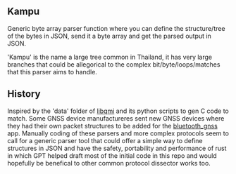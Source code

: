 Kampu
-----

Generic byte array parser function where you can define the structure/tree of the bytes in JSON, send it a byte array and get the parsed output in JSON.

'Kampu' is the name a large tree common in Thailand, it has very large branches that could be allegorical to the complex bit/byte/loops/matches that this parser aims to handle.


History
-------

Inspired by the 'data' folder of [libqmi](https://github.com/linux-mobile-broadband/libqmi) and its python scripts to gen C code to match. Some GNSS device manufactureres sent new GNSS devices where they had their own packet structures to be added for the [bluetooth_gnss](https://github.com/ykasidit/bluetooth_gnss) app. Manually coding of these parsers and more complex protocols seem to call for a generic parser tool that could offer a simple way to define structures in JSON and have the safety, portability and performance of rust in which GPT helped draft most of the initial code in this repo and would hopefully be benefical to other common protocol dissector works too.

